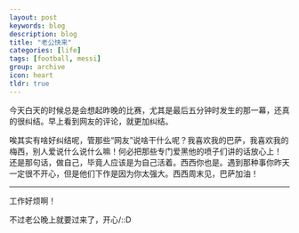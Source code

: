 ```yaml
---
layout: post
keywords: blog
description: blog
title: "老公快来"
categories: [life]
tags: [football, messi]
group: archive
icon: heart
tldr: true
---
```


今天白天的时候总是会想起昨晚的比赛，尤其是最后五分钟时发生的那一幕，还真的很纠结。早上看到网友的评论，就更加纠结。 

唉其实有啥好纠结呢，管那些“网友”说啥干什么呢？我喜欢我的巴萨，我喜欢我的梅西，别人爱说什么说什么嘛！何必把那些专门爱黑他的喷子们讲的话放心上！ 还是那句话，做自己，毕竟人应该是为自己活着。西西你也是。遇到那种事你昨天一定很不开心，但是他们下作是因为你太强大。西西周末见，巴萨加油！

---

工作好烦啊！

不过老公晚上就要过来了，开心/::D
